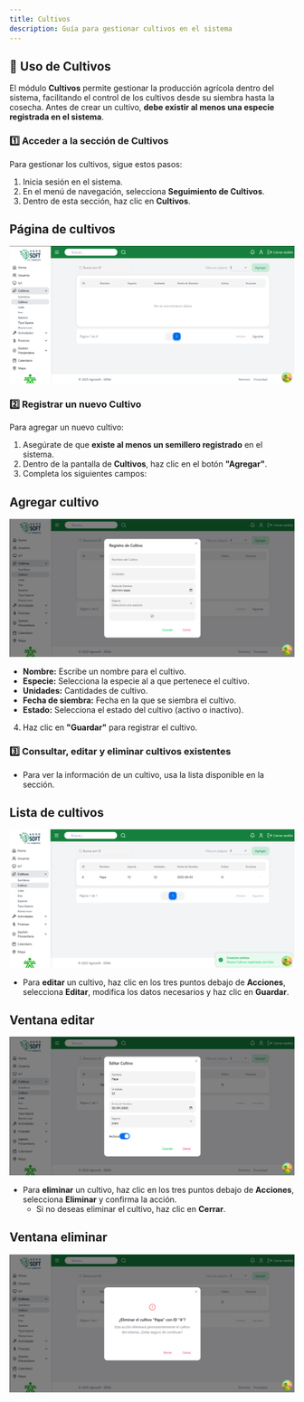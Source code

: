 ```yaml
---
title: Cultivos
description: Guía para gestionar cultivos en el sistema
---
```


## 🌾 Uso de Cultivos

El módulo **Cultivos** permite gestionar la producción agrícola dentro del sistema, facilitando el control de los cultivos desde su siembra hasta la cosecha. Antes de crear un cultivo, **debe existir al menos una especie registrada en el sistema**.

### 1️⃣ **Acceder a la sección de Cultivos**
Para gestionar los cultivos, sigue estos pasos:
1. Inicia sesión en el sistema.
2. En el menú de navegación, selecciona **Seguimiento de Cultivos**.
3. Dentro de esta sección, haz clic en **Cultivos**.

## Página de cultivos
![Captura de pantalla cultivos](../../../../public/cultivo.png)

### 2️⃣ **Registrar un nuevo Cultivo**
Para agregar un nuevo cultivo:
1. Asegúrate de que **existe al menos un semillero registrado** en el sistema.
2. Dentro de la pantalla de **Cultivos**, haz clic en el botón **"Agregar"**.
3. Completa los siguientes campos:
## Agregar cultivo
![Captura de pantalla agregar cultivo](../../../../public/agregarCultivo.png)
   - **Nombre:** Escribe un nombre para el cultivo.
   - **Especie:** Selecciona la especie al a que pertenece el cultivo.
   - **Unidades:** Cantidades de cultivo. 
   - **Fecha de siembra:** Fecha en la que se siembra el cultivo.
   - **Estado:** Selecciona el estado del cultivo (activo o inactivo).
4. Haz clic en **"Guardar"** para registrar el cultivo.

### 3️⃣ **Consultar, editar y eliminar cultivos existentes**
- Para ver la información de un cultivo, usa la lista disponible en la sección.
## Lista de cultivos
![Captura de pantalla](../../../../public/listacultivos.png)
- Para **editar** un cultivo, haz clic en los tres puntos debajo de **Acciones**, selecciona **Editar**, modifica los datos necesarios y haz clic en **Guardar**.
## Ventana editar
![Captura de pantalla](../../../../public/editarcultivo.png)
- Para **eliminar** un cultivo, haz clic en los tres puntos debajo de **Acciones**, selecciona **Eliminar** y confirma la acción. 
   - Si no deseas eliminar el cultivo, haz clic en **Cerrar**.
## Ventana eliminar
![Captura de pantalla](../../../../public/eliminarcultivo.png)

